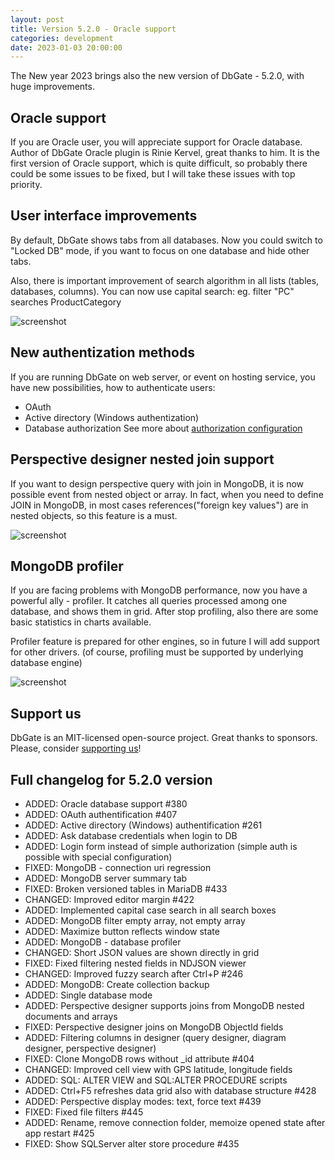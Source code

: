 ```yaml
---
layout: post
title: Version 5.2.0 - Oracle support
categories: development
date: 2023-01-03 20:00:00
---
```


The New year 2023 brings also the new version of DbGate - 5.2.0, with huge improvements.

<!--more--> 

## Oracle support

If you are Oracle user, you will appreciate support for Oracle database. Author of DbGate Oracle plugin is Rinie Kervel, great thanks to him. It is the first version of Oracle support, which is quite difficult, so probably there could be some issues to be fixed, but I will take these issues with top priority.

## User interface improvements
By default, DbGate shows tabs from all databases. Now you could switch to "Locked DB" mode, if you want to focus on one database and hide other tabs.

Also, there is important improvement of search algorithm in all lists (tables, databases, columns). You can now use capital search: eg. filter "PC" searches ProductCategory

![screenshot](/screenshots/version-5-2-0-lockeddb.png)

## New authentization methods
If you are running DbGate on web server, or event on hosting service, you have new possibilities, how to authenticate users:
* OAuth
* Active directory (Windows authentization)
* Database authorization
See more about [authorization configuration](/features/integration)

## Perspective designer nested join support
If you want to design perspective query with join in MongoDB, it is now possible event from nested object or array. In fact, when you need to define JOIN in MongoDB, in most cases references("foreign key values") are in nested objects, so this feature is a must.

![screenshot](/screenshots/version-5-2-0-nested-join.png)

## MongoDB profiler
If you are facing problems with MongoDB performance, now you have a powerful ally - profiler. It catches all queries processed among one database, and shows them in grid. After stop profiling, also there are some basic statistics in charts available.

Profiler feature is prepared for other engines, so in future I will add support for other drivers. (of course, profiling must be supported by underlying database engine)

![screenshot](/screenshots/mongodb-profiler.png)

## Support us
DbGate is an MIT-licensed open-source project. Great thanks to sponsors. Please, consider [supporting us](https://github.com/sponsors/dbgate)!

## Full changelog for 5.2.0 version
- ADDED: Oracle database support #380
- ADDED: OAuth authentification #407
- ADDED: Active directory (Windows) authentification #261
- ADDED: Ask database credentials when login to DB
- ADDED: Login form instead of simple authorization (simple auth is possible with special configuration)
- FIXED: MongoDB - connection uri regression
- ADDED: MongoDB server summary tab
- FIXED: Broken versioned tables in MariaDB #433
- CHANGED: Improved editor margin #422
- ADDED: Implemented capital case search in all search boxes
- ADDED: MongoDB filter empty array, not empty array
- ADDED: Maximize button reflects window state
- ADDED: MongoDB - database profiler
- CHANGED: Short JSON values are shown directly in grid
- FIXED: Fixed filtering nested fields in NDJSON viewer
- CHANGED: Improved fuzzy search after Ctrl+P #246
- ADDED: MongoDB: Create collection backup
- ADDED: Single database mode
- ADDED: Perspective designer supports joins from MongoDB nested documents and arrays
- FIXED: Perspective designer joins on MongoDB ObjectId fields
- ADDED: Filtering columns in designer (query designer, diagram designer, perspective designer)
- FIXED: Clone MongoDB rows without _id attribute #404
- CHANGED: Improved cell view with GPS latitude, longitude fields
- ADDED: SQL: ALTER VIEW and SQL:ALTER PROCEDURE scripts
- ADDED: Ctrl+F5 refreshes data grid also with database structure #428
- ADDED: Perspective display modes: text, force text #439
- FIXED: Fixed file filters #445
- ADDED: Rename, remove connection folder, memoize opened state after app restart #425
- FIXED: Show SQLServer alter store procedure #435
